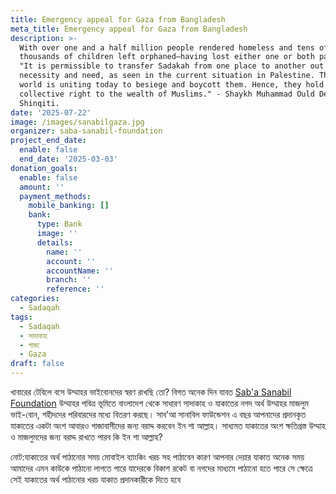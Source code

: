 ```yaml
---
title: Emergency appeal for Gaza from Bangladesh
meta_title: Emergency appeal for Gaza from Bangladesh
description: >-
  With over one and a half million people rendered homeless and tens of
  thousands of children left orphaned—having lost either one or both parents!
  "It is permissible to transfer Sadakah from one place to another out of
  necessity and need, as seen in the current situation in Palestine. The entire
  world is uniting today to besiege and boycott them. Hence, they hold a
  collective right to the wealth of Muslims." - Shaykh Muhammad Ould Dedew,
  Shinqiti.
date: '2025-07-22'
image: /images/sanabilgaza.jpg
organizer: saba-sanabil-foundation
project_end_date:
  enable: false
  end_date: '2025-03-03'
donation_goals:
  enable: false
  amount: ''
  payment_methods:
    mobile_banking: []
    bank:
      type: Bank
      image: ''
      details:
        name: ''
        account: ''
        accountName: ''
        branch: ''
        reference: ''
categories:
  - Sadaqah
tags:
  - Sadaqah
  - সাদাকাহ
  - গাজা
  - Gaza
draft: false
---
```


খাবারের টেবিলে বসে উম্মাহর ভাইবোনদের স্বরণ রাখছি তো? বিগত অনেক দিন যাবত [Sab'a Sanabil Foundation](https://www.facebook.com/SabaSanabilFoundation?__cft__[0]=AZVECQonxeathZ5CphP0nP6B7emOKVGO0jsaDxFi3b40kWnAUy9h3i5t6vZwdQp1cacgGZ1-bsxUBM6er7DZh_LVOwwg_-D9JXSrkZ2AFM-yJVvkaI8PfCuPBOpcGrO2tOQvdQAfmutcs-b9lb9N-IVULlLVbb7ITr9UGJBZx7riyXd19I0Z9v97kDHozj4U4Pvn0GDfLs8aYmr1sm0XGksW-yhAG_xG6ofVo_vYjKAO3A&__tn__=-]K-R) উম্মাহর পবিত্র ভূমিতে বাংলাদেশ থেকে সাধারণ সাদাকাহ ও যাকাতের নগদ অর্থ উম্মাহর মাজলুম ভাই-বোন, শহীদদের পরিবারদের মধ্যে বিতরণ করছে। সাব'আ সানাবিল ফাউন্ডেশন এ বছর আপনাদের প্রদানকৃত যাকাতের একটা অংশ আবারও গাজাবাসীদের জন্য বরাদ্দ করবেন ইন শা আল্লাহ। সাধ্যমত যাকাতের অংশ ক্ষতিগ্রস্ত উম্মাহ ও মাজলুমদের জন্য বরাদ্দ রাখতে পারব কি ইন শা আল্লাহ?

নোট:যাকাতের অর্থ পাঠানোর সময় মোবাইল ব্যাংকিং খরচ সহ পাঠাবেন কারণ আপনার দেয়ার যাকাত অনেক সময় আমাদের এমন কাউকে পাঠানো লাগতে পারে যাদেরকে বিকাশ রকেট বা নগদের মাধ্যমে পাঠানো হতে পারে সে ক্ষেত্রে সেই যাকাতের অর্থ পাঠানোর খরচ যাকাত প্রদানকারীকে দিতে হবে
